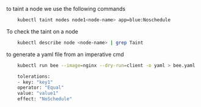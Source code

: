 to taint a node we use the following commands

```bash
    kubectl taint nodes node1<node-name> app=blue:Noschedule
```

To check the taint on a node

```bash
    kubectl describe node <node-name> | grep Taint
```

to generate a yaml file from an imperative cmd

```bash
    kubectl run bee --image=nginx --dry-run=client -o yaml > bee.yaml
```


```bash
    tolerations:
    - key: "key1"
    operator: "Equal"
    value: "value1"
    effect: "NoSchedule"

```